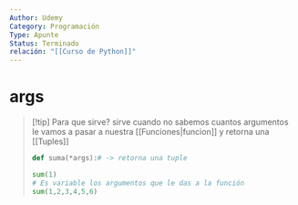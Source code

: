 ```yaml
---
Author: Udemy
Category: Programación
Type: Apunte
Status: Terminado
relación: "[[Curso de Python]]"
---
```

# args
>[!tip] Para que sirve?
>sirve cuando no sabemos cuantos argumentos le vamos a pasar a nuestra [[Funciones|funcion]] y retorna una [[Tuples]]
>```python
>def suma(*args):# -> retorna una tuple
>
>sum(1)
># Es variable los argumentos que le das a la función
>sum(1,2,3,4,5,6)
>```

